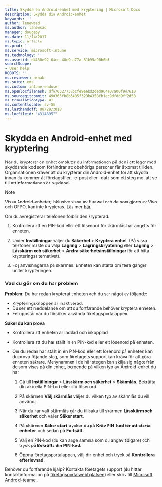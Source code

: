 ```yaml
---
title: Skydda en Android-enhet med kryptering | Microsoft Docs
description: Skydda din Android-enhet
keywords: ''
author: lenewsad
ms.author: lanewsad
manager: dougeby
ms.date: 11/14/2017
ms.topic: article
ms.prod: ''
ms.service: microsoft-intune
ms.technology: ''
ms.assetid: d4430e92-04cc-48e9-a77a-81b95a90b6b3
searchScope:
- User help
ROBOTS: ''
ms.reviewer: arnab
ms.suite: ems
ms.custom: intune-enduser
ms.openlocfilehash: dfb70327737bcfe9e6bd2ded964a07a00f9d7610
ms.sourcegitcommit: 490365fb8b5405f323b4358fb1ec9dfdd9ff2d58
ms.translationtype: HT
ms.contentlocale: sv-SE
ms.lasthandoff: 08/29/2018
ms.locfileid: "43148957"
---
```

# <a name="how-to-protect-your-android-device-using-encryption"></a>Skydda en Android-enhet med kryptering

När du krypterar en enhet omsluter du informationen på den i ett lager med skyddande kod som förhindrar att obehöriga personer får åtkomst till den. Organisationen kräver att du krypterar din Android-enhet för att skydda innan du kommer åt företagsfiler, -e-post eller -data som ett steg mot att se till att informationen är skyddad.

> [!Note]
> Vissa Android-enheter, inklusive vissa av Huawei och de som gjorts av Vivo och OPPO, kan inte krypteras. Läs mer [här](your-device-appears-encrypted-but-cp-says-otherwise-android.md).

Om du avregistrerar telefonen förblir den krypterad.

1.  Kontrollera att en PIN-kod eller ett lösenord för skärmlås har angetts för enheten.

2.  Under **Inställningar** väljer du **Säkerhet** > **Kryptera enhet**.
    (På vissa telefoner måste du välja **Lagring**  >  **Lagringskryptering** eller **Lagring**  > **Låsskärm och säkerhet** > **Andra säkerhetsinställningar** för att hitta krypteringsalternativet).

3.  Följ anvisningarna på skärmen. Enheten kan starta om flera gånger under krypteringen.

### <a name="what-to-do-if-you-have-issues"></a>Vad du gör om du har problem
**Problem**: Du har redan krypterat enheten och du ser något av följande:

- Krypteringsknappen är inaktiverad.
- Du ser ett meddelande om att du fortfarande behöver kryptera enheten.
- Fel uppstår när du försöker använda företagsportalappen.

**Saker du kan prova**

- Kontrollera att enheten är laddad och inkopplad.
- Kontrollera att du har ställt in en PIN-kod eller ett lösenord på enheten.
- Om du redan har ställt in en PIN-kod eller ett lösenord på enheten kan du prova följande steg, som företagets support kan kräva för att göra enheten säkrare. Menynamnen i de här stegen kan skilja sig något från de som visas på din enhet, beroende på vilken typ av Android-enhet du har.

    1. Gå till **Inställningar** > **Låsskärm och säkerhet** > **Skärmlås**. Bekräfta din aktuella PIN-kod eller ditt lösenord.

    2. På skärmen **Välj skärmlås** väljer du vilken typ av skärmlås du vill använda. 

    3. När du har valt skärmlås går du tillbaka till skärmen **Låsskärm och säkerhet** och väljer **Säker start**. 
    
    4. På skärmen **Säker start** trycker du på **Kräv PIN-kod för att starta enheten** och sedan på **Fortsätt**.

    5. Välj en PIN-kod (du kan ange samma som du angav tidigare) och tryck på **Bekräfta din PIN-kod**.

    6. Öppna företagsportalappen, välj din enhet och tryck på **Kontrollera efterlevnad**.

Behöver du fortfarande hjälp? Kontakta företagets support (du hittar kontaktinformation på [företagsportalwebbplatsen](https://go.microsoft.com/fwlink/?linkid=2010980)) eller skriv till <a href="mailto:wintunedroidfbk@microsoft.com?subject=I'm having trouble with encryption on my Android device&body=Describe the issue you're experiencing here.">Microsoft Android-teamet</a>.
